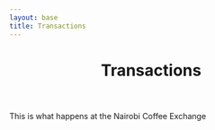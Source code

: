 ```yaml
---
layout: base
title: Transactions
---
```

<header>
  <div class="container">
    <div class="header-content">
      <h1>Transactions</h1>
    </div>
  </div>
</header>

<script src="https://code.highcharts.com/stock/highstock.js"></script>
<script src="https://code.highcharts.com/stock/modules/data.js"></script>
<script src="https://code.highcharts.com/stock/modules/exporting.js"></script>
<script src="https://code.highcharts.com/stock/modules/export-data.js"></script>

<article>
  <div class="container">
    <div class="row">
      <div class="col-md-8 mx-auto">
        <p class="lead">
          This is what happens at the Nairobi Coffee Exchange
        </p>
      </div>
    </div>
  </div>
  <div id="container" style="height: 400px; min-width: 310px">
    <script src="/data/market/price_ave.js" type="text/javascript"></script>
  </div>
</article>
